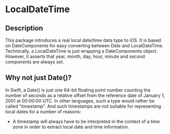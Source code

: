 # LocalDateTime

## Description

This package introduces a real local date/time data type to iOS. It is based on DateComponents for easy converting between Date and LocalDateTime. Technically, a LocalDateTime is just wrapping a DateComponents object. However, it asserts that year, month, day, hour, minute and second components are always set.

## Why not just Date()?

In Swift, a Date() is just one 64-bit floating point number counting the number of seconds as a relative offset from the reference date of January 1, 2001 at 00:00:00 UTC. In other languages, such a type would rather be called "timestamp". And such timestamps are not suitable for representing local dates for a number of reasons:

- A timestamp will always have to be interpreted in the context of a time zone in order to extract local date and time information. 
